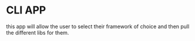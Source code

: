 # CLI APP

this app will allow the user to select their framework of choice and then pull the different libs for them. 